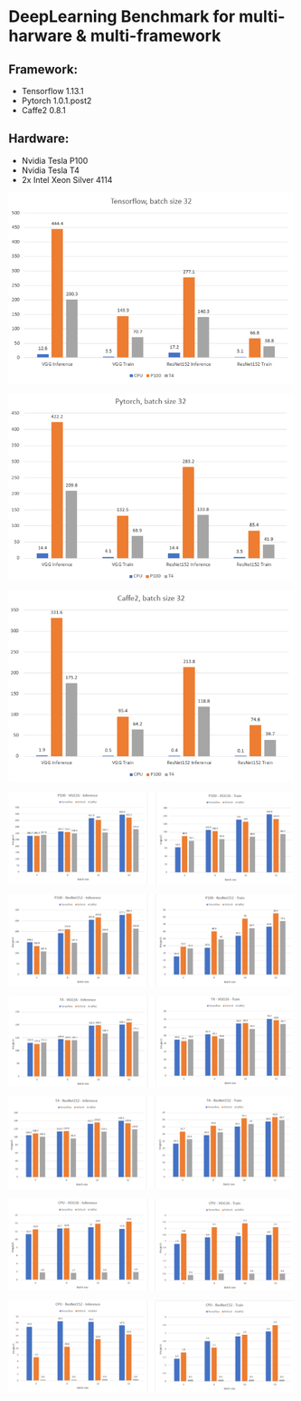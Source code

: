 # DeepLearning Benchmark for multi-harware & multi-framework
## Framework:
- Tensorflow 1.13.1
- Pytorch 1.0.1.post2
- Caffe2 0.8.1
## Hardware:
- Nvidia Tesla P100
- Nvidia Tesla T4
- 2x Intel Xeon Silver 4114

<p align="center">
    <img src="results/tensorflow.png">
</p>

<p align="center">
    <img src="results/pytorch.png">
</p>
<p align="center">
    <img src="results/caffe2.png">
</p>
<p align="center">
    <img src="results/P100-VGG.png">
</p>
<p align="center">
    <img src="results/P100-Res.png">
</p>
<p align="center">
    <img src="results/T4-VGG.png">
</p>
<p align="center">
    <img src="results/T4-Res.png">
</p>
<p align="center">
    <img src="results/CPU-VGG.png">
</p>
<p align="center">
    <img src="results/CPU-Res.png">
</p>